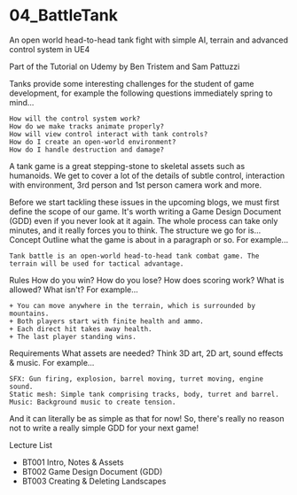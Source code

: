 # 04_BattleTank
An open world head-to-head tank fight with simple AI, terrain and advanced control system in UE4

Part of the Tutorial on Udemy by Ben Tristem and Sam Pattuzzi

Tanks provide some interesting challenges for the student of game development, for example the following questions immediately spring to mind...

    How will the control system work?
    How do we make tracks animate properly?
    How will view control interact with tank controls?
    How do I create an open-world environment?
    How do I handle destruction and damage?


A tank game is a great stepping-stone to skeletal assets such as humanoids. We get to cover a lot of the details of subtle control, interaction with environment, 3rd person and 1st person camera work and more.

Before we start tackling these issues in the upcoming blogs, we must first define the scope of our game. It's worth writing a Game Design Document (GDD) even if you never look at it again. The whole process can take only minutes, and it really forces you to think. The structure we go for is...
Concept
Outline what the game is about in a paragraph or so. For example...

    Tank battle is an open-world head-to-head tank combat game. The terrain will be used for tactical advantage.

Rules
How do you win? How do you lose? How does scoring work? What is allowed? What isn't? For example...

    + You can move anywhere in the terrain, which is surrounded by mountains.
    + Both players start with finite health and ammo.
    ​+ Each direct hit takes away health.
    + The last player standing wins.

Requirements
What assets are needed? Think 3D art, 2D art, sound effects & music. For example...

    SFX: Gun firing, explosion, barrel moving, turret moving, engine sound.
    Static mesh: Simple tank comprising tracks, body, turret and barrel.
    Music:​ Background music to create tension.

And it can literally be as simple as that for now! So, there's really no reason not to write a really simple GDD for your next game!

Lecture List
- BT001 Intro, Notes & Assets
- BT002 Game Design Document (GDD)
- BT003 Creating & Deleting Landscapes
